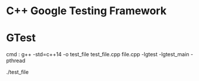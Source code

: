 # C++ Google Testing Framework
# GTest 

cmd :
g++ -std=c++14 -o test_file test_file.cpp file.cpp -lgtest -lgtest_main -pthread

./test_file
